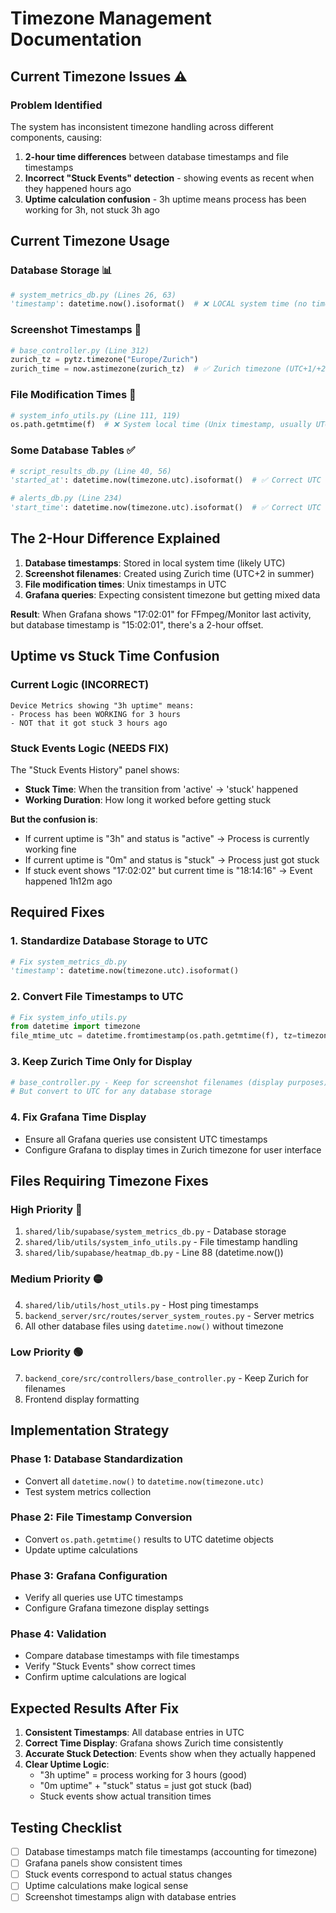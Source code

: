 # Timezone Management Documentation

## Current Timezone Issues ⚠️

### **Problem Identified**
The system has inconsistent timezone handling across different components, causing:
1. **2-hour time differences** between database timestamps and file timestamps
2. **Incorrect "Stuck Events" detection** - showing events as recent when they happened hours ago
3. **Uptime calculation confusion** - 3h uptime means process has been working for 3h, not stuck 3h ago

## **Current Timezone Usage**

### **Database Storage** 📊
```python
# system_metrics_db.py (Lines 26, 63)
'timestamp': datetime.now().isoformat()  # ❌ LOCAL system time (no timezone)
```

### **Screenshot Timestamps** 📸
```python
# base_controller.py (Line 312)
zurich_tz = pytz.timezone("Europe/Zurich")
zurich_time = now.astimezone(zurich_tz)  # ✅ Zurich timezone (UTC+1/+2)
```

### **File Modification Times** 📁
```python
# system_info_utils.py (Line 111, 119)
os.path.getmtime(f)  # ❌ System local time (Unix timestamp, usually UTC)
```

### **Some Database Tables** ✅
```python
# script_results_db.py (Line 40, 56)
'started_at': datetime.now(timezone.utc).isoformat()  # ✅ Correct UTC usage

# alerts_db.py (Line 234)
'start_time': datetime.now(timezone.utc).isoformat()  # ✅ Correct UTC usage
```

## **The 2-Hour Difference Explained**

1. **Database timestamps**: Stored in local system time (likely UTC)
2. **Screenshot filenames**: Created using Zurich time (UTC+2 in summer)
3. **File modification times**: Unix timestamps in UTC
4. **Grafana queries**: Expecting consistent timezone but getting mixed data

**Result**: When Grafana shows "17:02:01" for FFmpeg/Monitor last activity, but database timestamp is "15:02:01", there's a 2-hour offset.

## **Uptime vs Stuck Time Confusion**

### **Current Logic (INCORRECT)**
```
Device Metrics showing "3h uptime" means:
- Process has been WORKING for 3 hours
- NOT that it got stuck 3 hours ago
```

### **Stuck Events Logic (NEEDS FIX)**
The "Stuck Events History" panel shows:
- **Stuck Time**: When the transition from 'active' → 'stuck' happened
- **Working Duration**: How long it worked before getting stuck

**But the confusion is**:
- If current uptime is "3h" and status is "active" → Process is currently working fine
- If current uptime is "0m" and status is "stuck" → Process just got stuck
- If stuck event shows "17:02:02" but current time is "18:14:16" → Event happened 1h12m ago

## **Required Fixes**

### **1. Standardize Database Storage to UTC**
```python
# Fix system_metrics_db.py
'timestamp': datetime.now(timezone.utc).isoformat()
```

### **2. Convert File Timestamps to UTC**
```python
# Fix system_info_utils.py
from datetime import timezone
file_mtime_utc = datetime.fromtimestamp(os.path.getmtime(f), tz=timezone.utc)
```

### **3. Keep Zurich Time Only for Display**
```python
# base_controller.py - Keep for screenshot filenames (display purposes)
# But convert to UTC for any database storage
```

### **4. Fix Grafana Time Display**
- Ensure all Grafana queries use consistent UTC timestamps
- Configure Grafana to display times in Zurich timezone for user interface

## **Files Requiring Timezone Fixes**

### **High Priority** 🔴
1. `shared/lib/supabase/system_metrics_db.py` - Database storage
2. `shared/lib/utils/system_info_utils.py` - File timestamp handling
3. `shared/lib/supabase/heatmap_db.py` - Line 88 (datetime.now())

### **Medium Priority** 🟡
4. `shared/lib/utils/host_utils.py` - Host ping timestamps
5. `backend_server/src/routes/server_system_routes.py` - Server metrics
6. All other database files using `datetime.now()` without timezone

### **Low Priority** 🟢
7. `backend_core/src/controllers/base_controller.py` - Keep Zurich for filenames
8. Frontend display formatting

## **Implementation Strategy**

### **Phase 1: Database Standardization**
- Convert all `datetime.now()` to `datetime.now(timezone.utc)`
- Test system metrics collection

### **Phase 2: File Timestamp Conversion**
- Convert `os.path.getmtime()` results to UTC datetime objects
- Update uptime calculations

### **Phase 3: Grafana Configuration**
- Verify all queries use UTC timestamps
- Configure Grafana timezone display settings

### **Phase 4: Validation**
- Compare database timestamps with file timestamps
- Verify "Stuck Events" show correct times
- Confirm uptime calculations are logical

## **Expected Results After Fix**

1. **Consistent Timestamps**: All database entries in UTC
2. **Correct Time Display**: Grafana shows Zurich time consistently
3. **Accurate Stuck Detection**: Events show when they actually happened
4. **Clear Uptime Logic**: 
   - "3h uptime" = process working for 3 hours (good)
   - "0m uptime" + "stuck" status = just got stuck (bad)
   - Stuck events show actual transition times

## **Testing Checklist**

- [ ] Database timestamps match file timestamps (accounting for timezone)
- [ ] Grafana panels show consistent times
- [ ] Stuck events correspond to actual status changes
- [ ] Uptime calculations make logical sense
- [ ] Screenshot timestamps align with database entries
